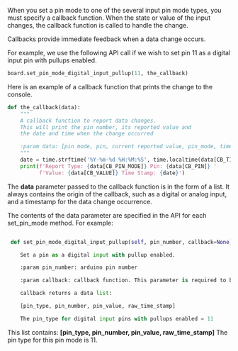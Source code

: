 When you set a pin mode to one of the several input pin mode types, you must 
specify a callback function. When the state or value of the input changes, the
callback function is called to handle the change.

Callbacks provide immediate feedback when a data change occurs. 

For example, we use the following API call if we wish to set 
pin 11 as a digital input pin with pullups enabled.

```python
board.set_pin_mode_digital_input_pullup(11, the_callback)

```
Here is an example of a callback function that prints the change to the console.
```python
def the_callback(data):
    """
    A callback function to report data changes.
    This will print the pin number, its reported value and
    the date and time when the change occurred

    :param data: [pin mode, pin, current reported value, pin_mode, timestamp]
    """
    date = time.strftime('%Y-%m-%d %H:%M:%S', time.localtime(data[CB_TIME]))
    print(f'Report Type: {data[CB_PIN_MODE]} Pin: {data[CB_PIN]} '
          f'Value: {data[CB_VALUE]} Time Stamp: {date}')

```
The **data** parameter passed to the callback function is in the form of a list. It 
always contains the origin of the callback, such as a digital or 
analog input, and a timestamp for the data change occurrence.

The contents of the data parameter are specified in the API for each set_pin_mode method.
For example:

```python

 def set_pin_mode_digital_input_pullup(self, pin_number, callback=None)

    Set a pin as a digital input with pullup enabled.

    :param pin_number: arduino pin number

    :param callback: callback function. This parameter is required to be supplied.

    callback returns a data list:

    [pin_type, pin_number, pin_value, raw_time_stamp]

    The pin_type for digital input pins with pullups enabled = 11
```

This list contains: **[pin_type, pin_number, pin_value, raw_time_stamp]**
The pin type for this pin mode is 11.
